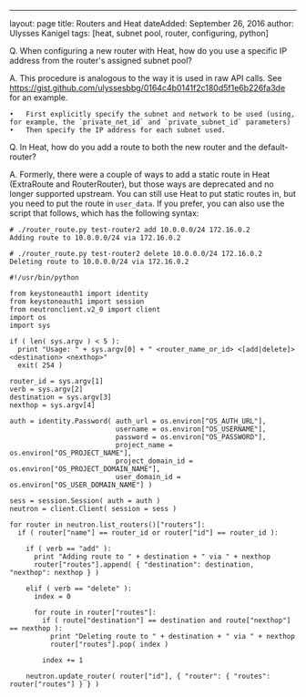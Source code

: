 ---
layout: page
title: Routers and Heat
dateAdded: September 26, 2016
author: Ulysses Kanigel 
tags: [heat, subnet pool, router, configuring, python]


Q. When configuring a new router with Heat, how do you use a specific IP address from the router's assigned subnet pool?

A.  This procedure is analogous to the way it is used in raw API calls. See https://gist.github.com/ulyssesbbg/0164c4b0141f2c180d5f1e6b226fa3de for an example.

	•	First explicitly specify the subnet and network to be used (using, for example, the `private_net_id` and `private_subnet_id` parameters)
	•	Then specify the IP address for each subnet used.


Q. In Heat, how do you add a route to both the new router and the default-router?

A. Formerly, there were a couple of ways to add a static route in Heat (ExtraRoute and RouterRouter), but those ways are deprecated and no longer supported upstream. You can still use Heat to put static routes in, but you need to put the route in `user_data`. If you prefer, you can also use the script that follows, which has the following syntax:

```
# ./router_route.py test-router2 add 10.0.0.0/24 172.16.0.2
Adding route to 10.0.0.0/24 via 172.16.0.2

# ./router_route.py test-router2 delete 10.0.0.0/24 172.16.0.2
Deleting route to 10.0.0.0/24 via 172.16.0.2

#!/usr/bin/python

from keystoneauth1 import identity
from keystoneauth1 import session
from neutronclient.v2_0 import client
import os
import sys

if ( len( sys.argv ) < 5 ):
  print "Usage: " + sys.argv[0] + " <router_name_or_id> <[add|delete]> <destination> <nexthop>"
  exit( 254 )

router_id = sys.argv[1]
verb = sys.argv[2]
destination = sys.argv[3]
nexthop = sys.argv[4]

auth = identity.Password( auth_url = os.environ["OS_AUTH_URL"],
                          username = os.environ["OS_USERNAME"],
                          password = os.environ["OS_PASSWORD"],
                          project_name = os.environ["OS_PROJECT_NAME"],
                          project_domain_id = os.environ["OS_PROJECT_DOMAIN_NAME"],
                          user_domain_id = os.environ["OS_USER_DOMAIN_NAME"] )

sess = session.Session( auth = auth )
neutron = client.Client( session = sess )

for router in neutron.list_routers()["routers"]:
  if ( router["name"] == router_id or router["id"] == router_id ):

    if ( verb == "add" ):
      print "Adding route to " + destination + " via " + nexthop
      router["routes"].append( { "destination": destination, "nexthop": nexthop } )

    elif ( verb == "delete" ):
      index = 0

      for route in router["routes"]:
        if ( route["destination"] == destination and route["nexthop"] == nexthop ):
          print "Deleting route to " + destination + " via " + nexthop
          router["routes"].pop( index )

        index += 1

    neutron.update_router( router["id"], { "router": { "routes": router["routes"] } } )

```
